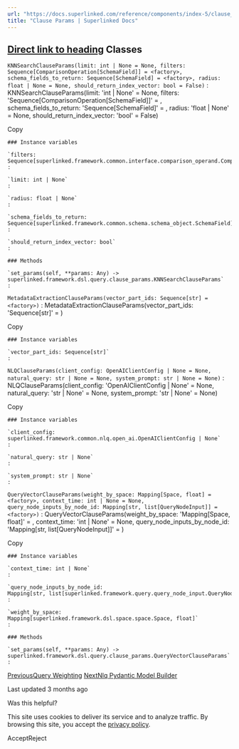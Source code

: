 ```yaml
---
url: "https://docs.superlinked.com/reference/components/index-5/clause_params"
title: "Clause Params | Superlinked Docs"
---
```


## [Direct link to heading](https://docs.superlinked.com/reference/components/index-5/clause_params\#classes)    Classes

`KNNSearchClauseParams(limit: int | None = None, filters: Sequence[ComparisonOperation[SchemaField]] = <factory>, schema_fields_to_return: Sequence[SchemaField] = <factory>, radius: float | None = None, should_return_index_vector: bool = False)`
: KNNSearchClauseParams(limit: 'int \| None' = None, filters: 'Sequence\[ComparisonOperation\[SchemaField\]\]' = , schema\_fields\_to\_return: 'Sequence\[SchemaField\]' = , radius: 'float \| None' = None, should\_return\_index\_vector: 'bool' = False)

Copy

```inline-grid min-w-full grid-cols-[auto_1fr] [count-reset:line] print:whitespace-pre-wrap
### Instance variables

`filters: Sequence[superlinked.framework.common.interface.comparison_operand.ComparisonOperation[superlinked.framework.common.schema.schema_object.SchemaField]]`
:

`limit: int | None`
:

`radius: float | None`
:

`schema_fields_to_return: Sequence[superlinked.framework.common.schema.schema_object.SchemaField]`
:

`should_return_index_vector: bool`
:

### Methods

`set_params(self, **params: Any) ‑> superlinked.framework.dsl.query.clause_params.KNNSearchClauseParams`
:
```

`MetadataExtractionClauseParams(vector_part_ids: Sequence[str] = <factory>)`
: MetadataExtractionClauseParams(vector\_part\_ids: 'Sequence\[str\]' = )

Copy

```inline-grid min-w-full grid-cols-[auto_1fr] [count-reset:line] print:whitespace-pre-wrap
### Instance variables

`vector_part_ids: Sequence[str]`
:
```

`NLQClauseParams(client_config: OpenAIClientConfig | None = None, natural_query: str | None = None, system_prompt: str | None = None)`
: NLQClauseParams(client\_config: 'OpenAIClientConfig \| None' = None, natural\_query: 'str \| None' = None, system\_prompt: 'str \| None' = None)

Copy

```inline-grid min-w-full grid-cols-[auto_1fr] [count-reset:line] print:whitespace-pre-wrap
### Instance variables

`client_config: superlinked.framework.common.nlq.open_ai.OpenAIClientConfig | None`
:

`natural_query: str | None`
:

`system_prompt: str | None`
:
```

`QueryVectorClauseParams(weight_by_space: Mapping[Space, float] = <factory>, context_time: int | None = None, query_node_inputs_by_node_id: Mapping[str, list[QueryNodeInput]] = <factory>)`
: QueryVectorClauseParams(weight\_by\_space: 'Mapping\[Space, float\]' = , context\_time: 'int \| None' = None, query\_node\_inputs\_by\_node\_id: 'Mapping\[str, list\[QueryNodeInput\]\]' = )

Copy

```inline-grid min-w-full grid-cols-[auto_1fr] [count-reset:line] print:whitespace-pre-wrap
### Instance variables

`context_time: int | None`
:

`query_node_inputs_by_node_id: Mapping[str, list[superlinked.framework.query.query_node_input.QueryNodeInput]]`
:

`weight_by_space: Mapping[superlinked.framework.dsl.space.space.Space, float]`
:

### Methods

`set_params(self, **params: Any) ‑> superlinked.framework.dsl.query.clause_params.QueryVectorClauseParams`
:
```

[PreviousQuery Weighting](https://docs.superlinked.com/reference/components/index-5/query_weighting) [NextNlq Pydantic Model Builder](https://docs.superlinked.com/reference/components/index-5/nlq_pydantic_model_builder)

Last updated 3 months ago

Was this helpful?

This site uses cookies to deliver its service and to analyze traffic. By browsing this site, you accept the [privacy policy](https://superlinked.com/policies/privacy-policy).

AcceptReject